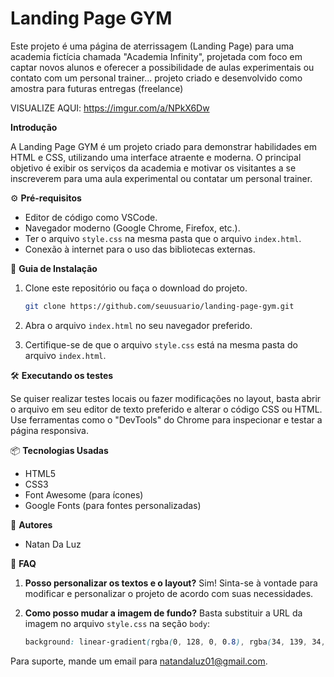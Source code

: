 # Landing Page GYM

Este projeto é uma página de aterrissagem (Landing Page) para uma academia fictícia chamada "Academia Infinity", projetada com foco em captar novos alunos e oferecer a possibilidade de aulas experimentais ou contato com um personal trainer... projeto criado e desenvolvido como amostra para futuras entregas (freelance)

VISUALIZE AQUI: https://imgur.com/a/NPkX6Dw

 **Introdução**

A Landing Page GYM é um projeto criado para demonstrar habilidades em HTML e CSS, utilizando uma interface atraente e moderna. O principal objetivo é exibir os serviços da academia e motivar os visitantes a se inscreverem para uma aula experimental ou contatar um personal trainer.

⚙️ **Pré-requisitos**

- Editor de código como VSCode.
- Navegador moderno (Google Chrome, Firefox, etc.).
- Ter o arquivo `style.css` na mesma pasta que o arquivo `index.html`.
- Conexão à internet para o uso das bibliotecas externas.

🔨 **Guia de Instalação**

1. Clone este repositório ou faça o download do projeto.
   ```bash
   git clone https://github.com/seuusuario/landing-page-gym.git
   ```

2. Abra o arquivo `index.html` no seu navegador preferido.

3. Certifique-se de que o arquivo `style.css` está na mesma pasta do arquivo `index.html`.

🛠️ **Executando os testes**

Se quiser realizar testes locais ou fazer modificações no layout, basta abrir o arquivo em seu editor de texto preferido e alterar o código CSS ou HTML. Use ferramentas como o "DevTools" do Chrome para inspecionar e testar a página responsiva.

📦 **Tecnologias Usadas**

- HTML5
- CSS3
- Font Awesome (para ícones)
- Google Fonts (para fontes personalizadas)

👷 **Autores**

- Natan Da Luz

💭 **FAQ**

1. **Posso personalizar os textos e o layout?**
   Sim! Sinta-se à vontade para modificar e personalizar o projeto de acordo com suas necessidades.

2. **Como posso mudar a imagem de fundo?**
   Basta substituir a URL da imagem no arquivo `style.css` na seção `body`:
   ```css
   background: linear-gradient(rgba(0, 128, 0, 0.8), rgba(34, 139, 34, 1)), url('sua-imagem-aqui.jpg');
   ```

Para suporte, mande um email para [natandaluz01@gmail.com](mailto:natandaluz01@gmail.com).

